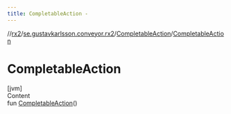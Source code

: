 ```yaml
---
title: CompletableAction -
---
```

//[rx2](../../index.md)/[se.gustavkarlsson.conveyor.rx2](../index.md)/[CompletableAction](index.md)/[CompletableAction](-completable-action.md)



# CompletableAction  
[jvm]  
Content  
fun [CompletableAction](-completable-action.md)()  




